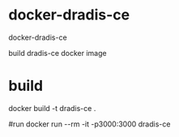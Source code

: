 # docker-dradis-ce
docker-dradis-ce

build dradis-ce docker image

# build
docker build -t dradis-ce .

#run
docker run --rm -it -p3000:3000 dradis-ce